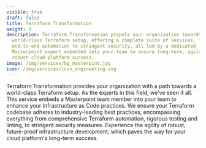 ```yaml
---
visible: true
draft: false
title: Terraform Transformation
weight: 3
description: Terraform Transformation propels your organization towards a
  world-class Terraform setup, offering a complete suite of services, from
  end-to-end automation to stringent security, all led by a dedicated
  Masterpoint expert embedded into your team to ensure long-term, agile, and
  robust cloud platform success.
image: /img/services/bg_masterpint.jpg
icon: /img/services/icon_engineering.svg
---
```

Terraform Transformation provides your organization with a path towards a world-class Terraform setup. As the experts in this field, we've seen it all. This service embeds a Masterpoint team member into your team to enhance your Infrastructure as Code practices. We ensure your Terraform codebase adheres to industry-leading best practices, encompassing everything from comprehensive Terraform automation, rigorous testing and linting, to stringent security measures. Experience the agility of robust, future-proof infrastructure development, which paves the way for your cloud platform's long-term success.